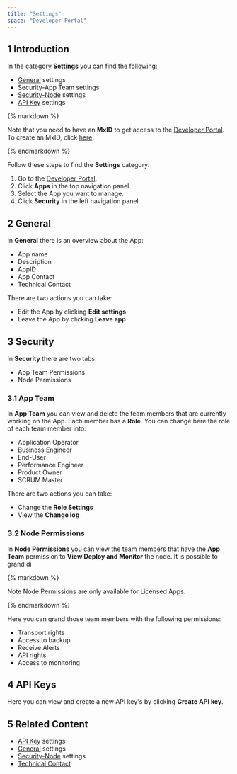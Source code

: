 ```yaml
---
title: "Settings"
space: "Developer Portal"
---
```


## 1 Introduction

In the category **Settings** you can find the following:

*  [General](/developerportal/settings/general-settings) settings
*  Security-App Team settings
*  [Security-Node](/developerportal/settings/node-permissions) settings
*  [API Key](/developerportal/settings/api-key) settings

<div class="alert alert-info">{% markdown %}

Note that you need to have an **MxID** to get access to the [Developer Portal](http://home.mendix.com). To create an MxID, click [here](http://www.mendix.com/try-now/?utm_source=documentation&utm_medium=community&utm_campaign=signup).

{% endmarkdown %}</div>

Follow these steps to find the **Settings** category:

1.  Go to the [Developer Portal](http://home.mendix.com).
2.  Click **Apps** in the top navigation panel.
4.  Select the App you want to manage.
5.  Click **Security** in the left navigation panel.

## 2 General

In **General** there is an overview about the App:

*   App name
*   Description
*   AppID
*   App Contact
*   Technical Contact

There are two actions you can take:

*   Edit the App by clicking **Edit settings**
*   Leave the App by clicking **Leave app**

## 3 Security

In **Security** there are two tabs:

*   App Team Permissions 
*   Node Permissions

### 3.1 App Team

In **App Team** you can view and delete the team members that are currently working on the App. Each member has a **Role**.
You can change here the role of each team member into:

*   Application Operator
*   Business Engineer
*   End-User
*   Performance Engineer
*   Product Owner
*   SCRUM Master

There are two actions you can take:

*   Change the **Role Settings**
*   View the **Change log**

### 3.2 Node Permissions

In **Node Permissions** you can view the team members that have the **App Team** permission to **View Deploy and Monitor** the node. It is possible to grand di

<div class="alert alert-info">{% markdown %}

Note Node Permissions are only available for Licensed Apps.

{% endmarkdown %}</div>

Here you can grand those team members with the following permissions:

*   Transport rights
*   Access to backup
*   Receive Alerts
*   API rights
*   Access to monitoring

## 4 API Keys
 
Here you can view and create a new API key's by clicking **Create API key**.

## 5 Related Content

*  [API Key](/developerportal/settings/api-key) settings
*  [General](/developerportal/settings/general-settings) settings
*  [Security-Node](/developerportal/settings/node-permissions) settings
*  [Technical Contact](/developerportal/settings/technical-contact)
